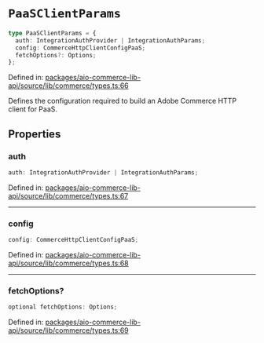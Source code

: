# `PaaSClientParams`

```ts
type PaaSClientParams = {
  auth: IntegrationAuthProvider | IntegrationAuthParams;
  config: CommerceHttpClientConfigPaaS;
  fetchOptions?: Options;
};
```

Defined in: [packages/aio-commerce-lib-api/source/lib/commerce/types.ts:66](https://github.com/adobe/aio-commerce-sdk/blob/8afcf118655e877df634d68e8df599d706c63cbc/packages/aio-commerce-lib-api/source/lib/commerce/types.ts#L66)

Defines the configuration required to build an Adobe Commerce HTTP client for PaaS.

## Properties

### auth

```ts
auth: IntegrationAuthProvider | IntegrationAuthParams;
```

Defined in: [packages/aio-commerce-lib-api/source/lib/commerce/types.ts:67](https://github.com/adobe/aio-commerce-sdk/blob/8afcf118655e877df634d68e8df599d706c63cbc/packages/aio-commerce-lib-api/source/lib/commerce/types.ts#L67)

---

### config

```ts
config: CommerceHttpClientConfigPaaS;
```

Defined in: [packages/aio-commerce-lib-api/source/lib/commerce/types.ts:68](https://github.com/adobe/aio-commerce-sdk/blob/8afcf118655e877df634d68e8df599d706c63cbc/packages/aio-commerce-lib-api/source/lib/commerce/types.ts#L68)

---

### fetchOptions?

```ts
optional fetchOptions: Options;
```

Defined in: [packages/aio-commerce-lib-api/source/lib/commerce/types.ts:69](https://github.com/adobe/aio-commerce-sdk/blob/8afcf118655e877df634d68e8df599d706c63cbc/packages/aio-commerce-lib-api/source/lib/commerce/types.ts#L69)
